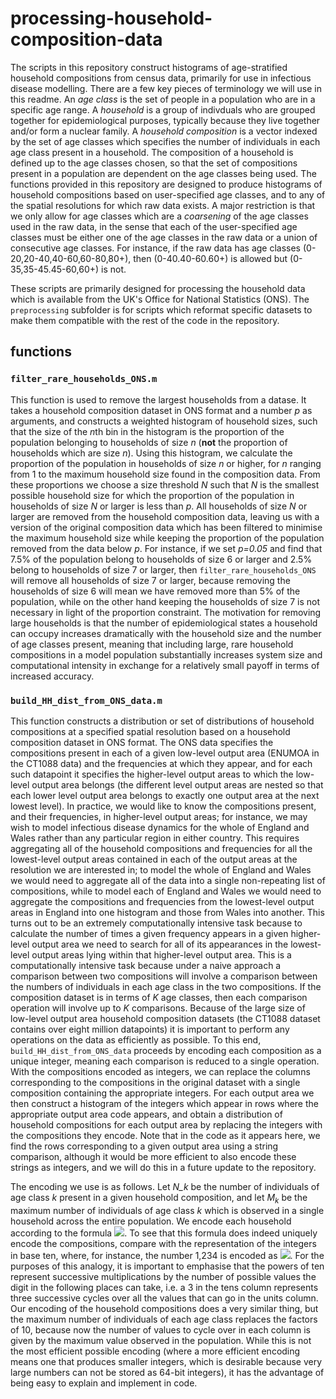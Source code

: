 # processing-household-composition-data

The scripts in this repository construct histograms of age-stratified household compositions from census data, primarily for use in infectious disease modelling. There are a few key pieces of terminology we will use in this readme. An *age class* is the set of people in a population who are in a specific age range. A *household* is a group of indivduals who are grouped together for epidemiological purposes, typically because they live together and/or form a nuclear family. A *household composition* is a vector indexed by the set of age classes which specifies the number of individuals in each age class present in a household. The composition of a household is defined up to the age classes chosen, so that the set of compositions present in a population are dependent on the age classes being used. The functions provided in this repository are designed to produce histograms of household compositions based on user-specified age classes, and to any of the spatial resolutions for which raw data exists. A major restriction is that we only allow for age classes which are a *coarsening* of the age classes used in the raw data, in the sense that each of the user-specified age classes must be either one of the age classes in the raw data or a union of consecutive age classes. For instance, if the raw data has age classes (0-20,20-40,40-60,60-80,80+), then (0-40.40-60.60+) is allowed but (0-35,35-45.45-60,60+) is not.

These scripts are primarily designed for processing the household data which is available from the UK's Office for National Statistics (ONS). The `preprocessing` subfolder is for scripts which reformat specific datasets to make them compatible with the rest of the code in the repository.

## functions

### `filter_rare_households_ONS.m`

This function is used to remove the largest households from a datase. It takes a household composition dataset in ONS format and a number *p* as arguments, and constructs a weighted histogram of household sizes, such that the size of the *n*th bin in the histogram is the proportion of the population belonging to households of size $n$ (**not** the proportion of households which are size *n*). Using this histogram, we calculate the proportion of the population in households of size *n* or higher, for *n* ranging from 1 to the maximum household size found in the composition data. From these proportions we choose a size threshold *N* such that *N* is the smallest possible household size for which the proportion of the population in households of size *N* or larger is less than *p*. All households of size *N* or larger are removed from the household composition data, leaving us with a version of the original composition data which has been filtered to minimise the maximum household size while keeping the proportion of the population removed from the data below *p*. For instance, if we set *p=0.05* and find that 7.5\% of the population belong to households of size 6 or larger and 2.5% belong to households of size 7 or larger, then `filter_rare_households_ONS` will remove all households of size 7 or larger, because removing the households of size 6 will mean we have removed more than 5% of the population, while on the other hand keeping the households of size 7 is not necessary in light of the proportion constraint. The motivation for removing large households is that the number of epidemiological states a household can occupy increases dramatically with the household size and the number of age classes present, meaning that including large, rare household compositions in a model population substantially increases system size and computational intensity in exchange for a relatively small payoff in terms of increased accuracy.

### `build_HH_dist_from_ONS_data.m`

This function constructs a distribution or set of distributions of household compositions at a specified spatial resolution based on a household composition dataset in ONS format. The ONS data specifies the compositions present in each of a given low-level output area (ENUMOA in the CT1088 data) and the frequencies at which they appear, and for each such datapoint it specifies the higher-level output areas to which the low-level output area belongs (the different level output areas are nested so that each lower level output area belongs to exactly one output area at the next lowest level). In practice, we would like to know the compositions present, and their frequencies, in higher-level output areas; for instance, we may wish to model infectious disease dynamics for the whole of England and Wales rather than any particular region in either country. This requires aggregating all of the household compositions and frequencies for all the lowest-level output areas contained in each of the output areas at the resolution we are interested in; to model the whole of England and Wales we would need to aggregate all of the data into a single non-repeating list of compositions, while to model each of England and Wales we would need to aggregate the compositions and frequencies from the lowest-level output areas in England into one histogram and those from Wales into another. This turns out to be an extremely computationally intensive task because to calculate the number of times a given frequency appears in a given higher-level output area we need to search for all of its appearances in the lowest-level output areas lying within that higher-level output area. This is a computationally intensive task because under a naive approach a comparison between two compositions will involve a comparison between the numbers of individuals in each age class in the two compositions. If the composition dataset is in terms of *K* age classes, then each comparison operation will involve up to *K* comparisons. Because of the large size of low-level output area household composition datasets (the CT1088 dataset contains over eight million datapoints) it is important to perform any operations on the data as efficiently as possible. To this end, `build_HH_dist_from_ONS_data` proceeds by encoding each composition as a unique integer, meaning each comparison is reduced to a single operation. With the compositions encoded as integers, we can replace the columns corresponding to the compositions in the original dataset with a single composition containing the appropriate integers. For each output area we then construct a histogram of the integers which appear in rows where the appropriate output area code appears, and obtain a distribution of household compositions for each output area by replacing the integers with the compositions they encode. Note that in the code as it appears here, we find the rows corresponding to a given output area using a string comparison, although it would be more efficient to also encode these strings as integers, and we will do this in a future update to the repository.

The encoding we use is as follows. Let *N_k* be the number of individuals of age class *k* present in a given household composition, and let $M_k$ be the maximum number of individuals of age class *k* which is observed in a single household across the entire population. We encode each household according to the formula <img src="https://render.githubusercontent.com/render/math?math=N_1%2B\sum_k N_k\prod_{j=1}^{k-1}(1%2BM_j)">. To see that this formula does indeed uniquely encode the compositions, compare with the representation of the integers in base ten, where, for instance, the number 1,234 is encoded as <img src="https://render.githubusercontent.com/render/math?math=1\times10^3%2B2\times10^2%2B3\times10^1%2B4\times10^0">. For the purposes of this analogy, it is important to emphasise that the powers of ten represent successive multiplications by the number of possible values the digit in the following places can take, i.e. a 3 in the tens column represents three successive cycles over all the values that can go in the units column. Our encoding of the household compositions does a very similar thing, but the maximum number of individuals of each age class replaces the factors of 10, because now the number of values to cycle over in each column is given by the maximum value observed in the population. While this is not the most efficient possible encoding (where a more efficient encoding means one that produces smaller integers, which is desirable because very large numbers can not be stored as 64-bit integers), it has the advantage of being easy to explain and implement in code.
